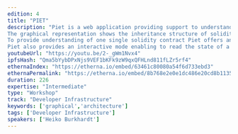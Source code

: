 ```yaml
---
edition: 4
title: "PIET"
description: "Piet is a web application providing support to understand smart contract architectures. This is approached by generating a graphical representation of such architectures and a possibility to query deployed instances of smart contracts.
The graphical representation shows the inheritance structure of solidity contracts. In addition to the inheritance structure the defined enumerations and structs are shown.
To provide understanding of one single solidity contract Piet offers an inspector view showing all members of the contract including the inherited ones. The presentation of the contract and the contract members is enriched by documentation labels derived from Ethereum NatSpec tags.
Piet also provides an interactive mode enabling to read the state of a smart contract, sending transactions and browsing through events. This is achieved by connecting to deployed smart contracts through an injected web3 object."
youtubeUrl: "https://youtu.be/2-_gWm1Nvx4"
ipfsHash: "Qma5bYybDPxNjs9VEF1bKFk9zW9qxQFHLnd811fLZr5rf4"
ethernaIndex: "https://etherna.io/embed/63461c80080a54f6d733ebd3"
ethernaPermalink: "https://etherna.io/embed/8b768e2e0e1dc486e20cd8b11350d60b8bfc63b422f391cb5cc97b1330e25114"
duration: 226
expertise: "Intermediate"
type: "Workshop"
track: "Developer Infrastructure"
keywords: ['graphical','architecture']
tags: ['Developer Infrastructure']
speakers: ['Heiko Burkhardt']
---
```

